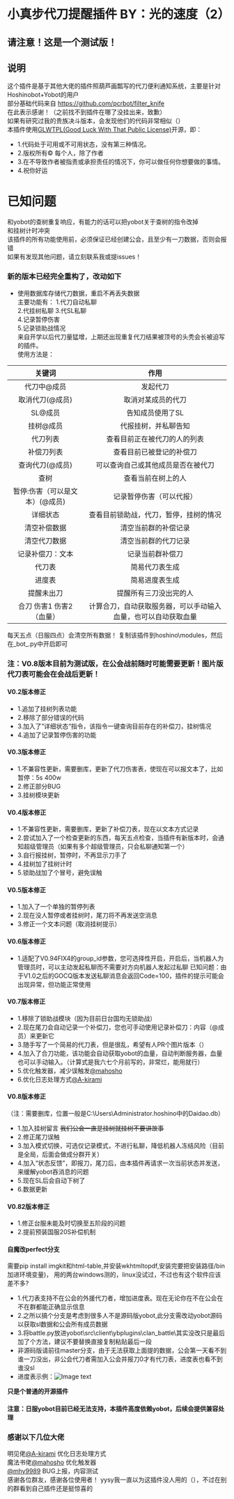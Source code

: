 # 小真步代刀提醒插件 BY：光的速度（2）  
## 请注意！这是一个测试版！
## 说明  
这个插件是基于其他大佬的插件照葫芦画瓢写的代刀便利通知系统，主要是针对Hoshinobot+Yobot的用户  
部分基础代码来自 https://github.com/pcrbot/filter_knife   
在此表示感谢！（之前找不到插件在哪了没挂出来，致歉）  
如果有研究过我的贵族决斗版本，会发现他们的代码非常相似（）   
本插件使用[GLWTPL(Good Luck With That Public License)](https://github.com/me-shaon/GLWTPL)开源，即： 
- 1.代码处于可用或不可用状态，没有第三种情况。  
- 2.版权所有© 每个人，除了作者  
- 3.在不导致作者被指责或承担责任的情况下，你可以做任何你想要做的事情。  
- 4.祝你好运  
# 已知问题  
和yobot的查树重复响应，有能力的话可以把yobot关于查树的指令改掉  
和挂树计时冲突  
该插件的所有功能使用前，必须保证已经创建公会，且至少有一刀数据，否则会报错   
如果有发现其他问题，请立刻联系我或提issues！
### 新的版本已经完全重构了，改动如下  
- 使用数据库存储代刀数据，重启不再丢失数据  
主要功能有：
1.代刀自动私聊    
2.代挂树私聊 
3.代SL私聊   
4.记录暂停伤害   
5.记录锁助战情况   
来自开学以后代刀量猛增，上期还出现重复代刀结果被顶号的头秃会长被迫写的插件。  
使用方法是：  

| 关键词     | 作用     |
| :-------------: | :-------------:|
|代刀中@成员  | 发起代刀         
|取消代刀(@成员) |取消对某成员的代刀 
|SL@成员|告知成员使用了SL
|挂树@成员|代报挂树，并私聊告知
|代刀列表|查看目前正在被代刀的人的列表
|补偿刀列表 |查看目前已被登记的补偿刀
|查询代刀(@成员)| 可以查询自己或其他成员是否在被代刀  
|查树|查看当前在树上的人
|暂停:伤害（可以是文本）(@成员)|记录暂停伤害（可以代报）
|详细状态|查看目前锁助战，代刀，暂停，挂树的情况
|清空补偿数据|清空当前群的补偿记录
|清空代刀数据|清空当前群的代刀记录
|记录补偿刀：文本|记录当前群补偿刀
|代刀表|简易代刀表生成
|进度表|简易进度表生成
|提醒未出刀|提醒所有三刀没出完的人
|合刀 伤害1 伤害2 （血量）|计算合刀，自动获取服务器，可以手动输入血量，也可以自动获取血量

每天五点（日服四点）会清空所有数据！
复制该插件到hoshino\modules，然后在_bot_.py中开启即可  

### 注：V0.8版本目前为测试版，在公会战前随时可能需要更新！图片版代刀表可能会在会战后更新！
#### V0.2版本修正   
- 1.追加了挂树列表功能  
- 2.移除了部分错误的代码  
- 3.加入了”详细状态“指令，该指令一键查询目前存在的补偿刀，挂树情况  
- 4.追加了记录暂停伤害的功能  
#### V0.3版本修正
- 1.不兼容性更新，需要删库，更新了代刀伤害表，使现在可以报文本了，比如暂停：5s 400w
- 2.修正部分BUG
- 3.挂树模块更新
#### V0.4版本修正
- 1.不兼容性更新，需要删库，更新了补偿刀表，现在以文本方式记录
- 2.尝试加入了一个检查更新的东西，每天五点检查，当插件有新版本时，会通知超级管理员（如果有多个超级管理员，只会私聊通知第一个）
- 3.自行报挂树，暂停时，不再显示刀手了
- 4.挂树加了挂树计时
- 5.锁助战加了个冒号，避免误触
#### V0.5版本修正
- 1.加入了一个单独的暂停列表
- 2.现在没人暂停或者挂树时，尾刀将不再发送空消息
- 3.修正一个文本问题（取消挂树提示）
#### V0.6版本修正
- 1.适配了V0.94FIX4的group_id参数，您可选择性开启，开启后，当机器人为管理员时，可以主动发起私聊而不需要对方向机器人发起过私聊
已知问题：由于V1.0之后的GOCQ版本发送私聊消息会返回Code=100，插件的提示可能会出现异常，但功能正常使用
#### V0.7版本修正  
- 1.移除了锁助战模块（因为目前日台国均无锁助战）  
- 2.现在尾刀会自动记录一个补偿刀，您也可手动使用记录补偿刀：内容（@成员）来更新它  
- 3.随手写了一个简易的代刀表，但是很乱，希望有人PR个图片版本（）  
- 4.加入了合刀功能，该功能会自动获取yobot的血量，自动判断服务器，血量也可以手动输入。（计算式是我六七个月前写的，非常烂，能用就行）  
- 5.优化触发器，减少误触发[@mahosho](https://github.com/mahosho)  
- 6.优化日志处理方式[@A-kirami](https://github.com/A-kirami)  
#### V0.8版本修正
（注：需要删库，位置一般是C:\Users\Administrator\.hoshino中的Daidao.db）
- 1.加入挂树留言
~~我们公会一直是挂树就挂树不要讲故事~~
- 2.修正尾刀误触
- 3.加入模式切换，可选仅记录模式，不进行私聊，降低机器人冻结风险（目前是全局，后面会做成分群开关）
- 4.加入“状态反馈”，即报刀，尾刀后，由本插件再请求一次当前状态并发送，来缓解yobot吞消息的问题
- 5.现在SL后会自动下树了
- 6.数据更新
#### V0.82版本修正
- 1.修正台服未能及时切换至五阶段的问题
- 2.提前预装国服20S补偿机制
#### 自魔改perfect分支
需要pip install imgkit和html-table,并安装wkhtmltopdf,安装完要把安装路径/bin加进环境变量)，
用的两台windows测的，linux没试过，不过也有这个软件应该差不多?
- 1.代刀表支持不在公会的外援代刀者，增加进度表。现在无论你在不在公会在不在群都能正确显示信息
- 2.之所以搞个分支是考虑到很多人不是源码版yobot,此分支需改动yobot源码以获取sl数据和公会所有成员数据
- 3.将battle.py放进yobot\src\client\ybplugins\clan_battle\其实没改只是最后加了个方法，建议不要替换直接复制粘贴最后一段
- 非源码版请前往master分支，由于无法获取上面提的数据，公会第一天看不到谁一刀没出，非公会代刀者需加入公会并报刀0才有代刀表，进度表也看不到谁没sl
- 进度表示例：![Image text](https://github.com/othinus001/Daidao/blob/perfect/jingdubiao.jpg)

**只是个普通的开源插件**

#### 注意：日服yobot目前已经无法支持，本插件高度依赖yobot，后续会提供兼容处理  

### 感谢以下几位大佬  
明见佬[@A-kirami](https://github.com/A-kirami) 优化日志处理方式  
魔法书佬[@mahosho](https://github.com/mahosho) 优化触发器  
[@mhy9989](github.com/mhy9989) BUG上报，内容测试  
感谢各位群友，感谢各位使用者！
yysy我一直以为这插件没人用的（），不过在别的群看到自己插件还是挺惊喜的  



